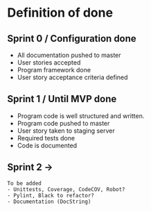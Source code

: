 # Definition of done

## Sprint 0 / Configuration done

- All documentation pushed to master
- User stories accepted
- Program framework done
- User story acceptance criteria defined


## Sprint 1 / Until MVP done

- Program code is well structured and written.
- Program code pushed to master
- User story taken to staging server
- Required tests done
- Code is documented


## Sprint 2 -> 
	To be added
	- Unittests, Coverage, CodeCOV, Robot? 
	- Pylint, Black to refactor?
	- Documentation (DocString)
